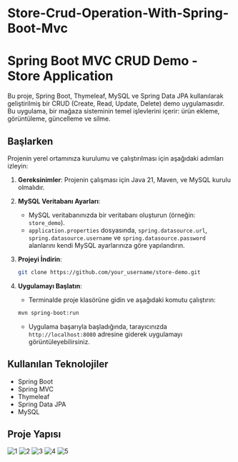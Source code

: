 # Store-Crud-Operation-With-Spring-Boot-Mvc
# Spring Boot MVC CRUD Demo - Store Application

Bu proje, Spring Boot, Thymeleaf, MySQL ve Spring Data JPA kullanılarak geliştirilmiş bir CRUD (Create, Read, Update, Delete) demo uygulamasıdır. Bu uygulama, bir mağaza sisteminin temel işlevlerini içerir: ürün ekleme, görüntüleme, güncelleme ve silme.

## Başlarken

Projenin yerel ortamınıza kurulumu ve çalıştırılması için aşağıdaki adımları izleyin:

1. **Gereksinimler**: Projenin çalışması için Java 21, Maven, ve MySQL kurulu olmalıdır.

2. **MySQL Veritabanı Ayarları**:
    - MySQL veritabanınızda bir veritabanı oluşturun (örneğin: `store_demo`).
    - `application.properties` dosyasında, `spring.datasource.url`, `spring.datasource.username` ve `spring.datasource.password` alanlarını kendi MySQL ayarlarınıza göre yapılandırın.

3. **Projeyi İndirin**:
    ```bash
    git clone https://github.com/your_username/store-demo.git
    ```

4. **Uygulamayı Başlatın**:
    - Terminalde proje klasörüne gidin ve aşağıdaki komutu çalıştırın:
    ```bash
    mvn spring-boot:run
    ```
    - Uygulama başarıyla başladığında, tarayıcınızda `http://localhost:8080` adresine giderek uygulamayı görüntüleyebilirsiniz.

## Kullanılan Teknolojiler

- Spring Boot
- Spring MVC
- Thymeleaf
- Spring Data JPA
- MySQL

## Proje Yapısı


![1](https://github.com/Ulasgltkn/Store-Crud-Operation-With-Spring-Boot-Mvc/assets/103432181/85f04cf2-9c8a-4be1-bf08-0ea61a7b0ccb)
![2](https://github.com/Ulasgltkn/Store-Crud-Operation-With-Spring-Boot-Mvc/assets/103432181/6e8dd130-10a8-40da-8348-02f9a484a6b7)
![3](https://github.com/Ulasgltkn/Store-Crud-Operation-With-Spring-Boot-Mvc/assets/103432181/338df43e-d77b-486e-ab7f-715900daf070)
![4](https://github.com/Ulasgltkn/Store-Crud-Operation-With-Spring-Boot-Mvc/assets/103432181/f0650af0-fe5f-4981-94a3-47d3e045d567)
![5](https://github.com/Ulasgltkn/Store-Crud-Operation-With-Spring-Boot-Mvc/assets/103432181/ca1f0e2e-fdad-4257-b2f1-7495ce785aa3)
